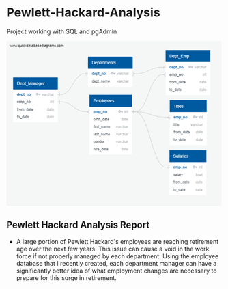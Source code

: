 # Pewlett-Hackard-Analysis
Project working with SQL and pgAdmin

![EmployeeDB](https://github.com/ejlaflure/Pewlett-Hackard-Analysis/blob/master/EmployeeDB.png)

## Pewlett Hackard Analysis Report
- A large portion of Pewlett Hackard's employees are reaching retirement age over the next few years. This issue can cause a void in the work force if not properly managed by each department. Using the employee database that I recently created, each department manager can have a significantly better idea of what employment changes are necessary to prepare for this surge in retirement.
